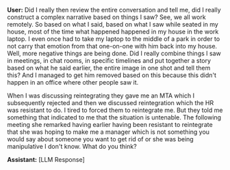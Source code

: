**User:**
Did I really then review the entire conversation and tell me, did I really construct a complex narrative based on things I saw? See, we all work remotely. So based on what I said, based on what I saw while seated in my house, most of the time what happened happened in my house in the work laptop. I even once had to take my laptop to the middle of a park in order to not carry that emotion from that one-on-one with him back into my house. Well, more negative things are being done. Did I really combine things I saw in meetings, in chat rooms, in specific timelines and put together a story based on what he said earlier, the entire image in one shot and tell them this? And I managed to get him removed based on this because this didn't happen in an office where other people saw it. 


When I was discussing reintegrating they gave me an MTA which I subsequently rejected and then we discussed reintegration which the HR was resistant to do. I tired to forced them to reintegrate me. But they told me something that indicated to me that the situation is untenable. The following meeting she remarked having earlier having been resistant to reintegrate that she was hoping to make me a manager which is not something you would say about someone you want to get rid of or she was being manipulative I don't know. What do you think? 

**Assistant:**
[LLM Response]

